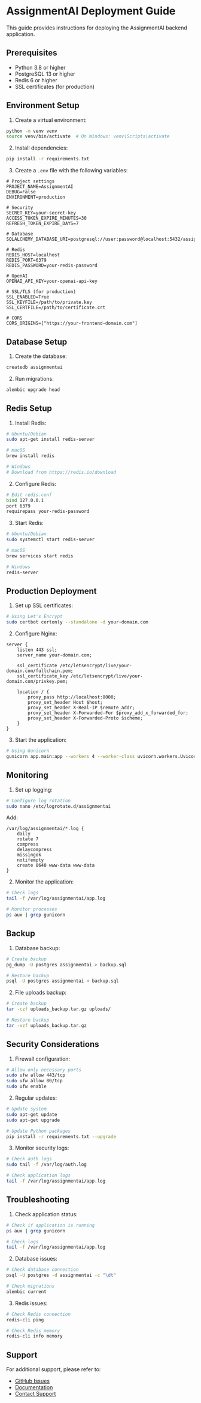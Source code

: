 # AssignmentAI Deployment Guide

This guide provides instructions for deploying the AssignmentAI backend application.

## Prerequisites

- Python 3.8 or higher
- PostgreSQL 13 or higher
- Redis 6 or higher
- SSL certificates (for production)

## Environment Setup

1. Create a virtual environment:

```bash
python -m venv venv
source venv/bin/activate  # On Windows: venv\Scripts\activate
```

2. Install dependencies:

```bash
pip install -r requirements.txt
```

3. Create a `.env` file with the following variables:

```env
# Project settings
PROJECT_NAME=AssignmentAI
DEBUG=False
ENVIRONMENT=production

# Security
SECRET_KEY=your-secret-key
ACCESS_TOKEN_EXPIRE_MINUTES=30
REFRESH_TOKEN_EXPIRE_DAYS=7

# Database
SQLALCHEMY_DATABASE_URI=postgresql://user:password@localhost:5432/assignmentai

# Redis
REDIS_HOST=localhost
REDIS_PORT=6379
REDIS_PASSWORD=your-redis-password

# OpenAI
OPENAI_API_KEY=your-openai-api-key

# SSL/TLS (for production)
SSL_ENABLED=True
SSL_KEYFILE=/path/to/private.key
SSL_CERTFILE=/path/to/certificate.crt

# CORS
CORS_ORIGINS=["https://your-frontend-domain.com"]
```

## Database Setup

1. Create the database:

```bash
createdb assignmentai
```

2. Run migrations:

```bash
alembic upgrade head
```

## Redis Setup

1. Install Redis:

```bash
# Ubuntu/Debian
sudo apt-get install redis-server

# macOS
brew install redis

# Windows
# Download from https://redis.io/download
```

2. Configure Redis:

```bash
# Edit redis.conf
bind 127.0.0.1
port 6379
requirepass your-redis-password
```

3. Start Redis:

```bash
# Ubuntu/Debian
sudo systemctl start redis-server

# macOS
brew services start redis

# Windows
redis-server
```

## Production Deployment

1. Set up SSL certificates:

```bash
# Using Let's Encrypt
sudo certbot certonly --standalone -d your-domain.com
```

2. Configure Nginx:

```nginx
server {
    listen 443 ssl;
    server_name your-domain.com;

    ssl_certificate /etc/letsencrypt/live/your-domain.com/fullchain.pem;
    ssl_certificate_key /etc/letsencrypt/live/your-domain.com/privkey.pem;

    location / {
        proxy_pass http://localhost:8000;
        proxy_set_header Host $host;
        proxy_set_header X-Real-IP $remote_addr;
        proxy_set_header X-Forwarded-For $proxy_add_x_forwarded_for;
        proxy_set_header X-Forwarded-Proto $scheme;
    }
}
```

3. Start the application:

```bash
# Using Gunicorn
gunicorn app.main:app --workers 4 --worker-class uvicorn.workers.UvicornWorker --bind 0.0.0.0:8000
```

## Monitoring

1. Set up logging:

```bash
# Configure log rotation
sudo nano /etc/logrotate.d/assignmentai
```

Add:

```
/var/log/assignmentai/*.log {
    daily
    rotate 7
    compress
    delaycompress
    missingok
    notifempty
    create 0640 www-data www-data
}
```

2. Monitor the application:

```bash
# Check logs
tail -f /var/log/assignmentai/app.log

# Monitor processes
ps aux | grep gunicorn
```

## Backup

1. Database backup:

```bash
# Create backup
pg_dump -U postgres assignmentai > backup.sql

# Restore backup
psql -U postgres assignmentai < backup.sql
```

2. File uploads backup:

```bash
# Create backup
tar -czf uploads_backup.tar.gz uploads/

# Restore backup
tar -xzf uploads_backup.tar.gz
```

## Security Considerations

1. Firewall configuration:

```bash
# Allow only necessary ports
sudo ufw allow 443/tcp
sudo ufw allow 80/tcp
sudo ufw enable
```

2. Regular updates:

```bash
# Update system
sudo apt-get update
sudo apt-get upgrade

# Update Python packages
pip install -r requirements.txt --upgrade
```

3. Monitor security logs:

```bash
# Check auth logs
sudo tail -f /var/log/auth.log

# Check application logs
tail -f /var/log/assignmentai/app.log
```

## Troubleshooting

1. Check application status:

```bash
# Check if application is running
ps aux | grep gunicorn

# Check logs
tail -f /var/log/assignmentai/app.log
```

2. Database issues:

```bash
# Check database connection
psql -U postgres -d assignmentai -c "\dt"

# Check migrations
alembic current
```

3. Redis issues:

```bash
# Check Redis connection
redis-cli ping

# Check Redis memory
redis-cli info memory
```

## Support

For additional support, please refer to:

- [GitHub Issues](https://github.com/yourusername/assignmentai/issues)
- [Documentation](https://your-domain.com/docs)
- [Contact Support](mailto:support@your-domain.com)
